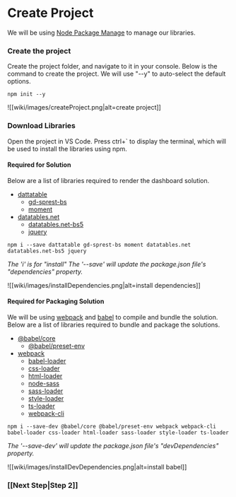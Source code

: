 # Create Project

We will be using [Node Package Manage](https://www.npmjs.com/) to manage our libraries.

### Create the project

Create the project folder, and navigate to it in your console. Below is the command to create the project. We will use "--y" to auto-select the default options.

```
npm init --y
```

![[wiki/images/createProject.png|alt=create project]]

### Download Libraries

Open the project in VS Code. Press ctrl+` to display the terminal, which will be used to install the libraries using npm.

#### Required for Solution

Below are a list of libraries required to render the dashboard solution.

* [dattatable](https://github.com/gunjandatta/dattatable)
    * [gd-sprest-bs](https://gunjandatta.github.io/extras/bs)
    * [moment](https://momentjs.com/)
* [datatables.net](https://datatables.net/)
    * [datatables.net-bs5](https://datatables.net/examples/styling/bootstrap5.html)
    * [jquery](https://jquery.com/)

```
npm i --save dattatable gd-sprest-bs moment datatables.net datatables.net-bs5 jquery
```
_The 'i' is for "install"_
_The '--save' will update the package.json file's "dependencies" property._

![[wiki/images/installDependencies.png|alt=install dependencies]]

#### Required for Packaging Solution

We will be using [webpack](https://webpack.js.org/) and [babel](https://babeljs.io/) to compile and bundle the solution. Below are a list of libraries required to bundle and package the solutions.

* [@babel/core](https://babeljs.io)
    * [@babel/preset-env](https://babeljs.io/docs/en/babel-preset-env)
* [webpack](https://webpack.js.org/)
    * [babel-loader](https://www.npmjs.com/package/babel-loader)
    * [css-loader](https://www.npmjs.com/package/css-loader)
    * [html-loader](https://www.npmjs.com/package/html-loader)
    * [node-sass](https://www.npmjs.com/package/node-sass)
    * [sass-loader](https://www.npmjs.com/package/sass-loader)
    * [style-loader](https://www.npmjs.com/package/style-loader)
    * [ts-loader](https://www.npmjs.com/package/ts-loader)
    * [webpack-cli](https://webpack.js.org/api/cli/)

```
npm i --save-dev @babel/core @babel/preset-env webpack webpack-cli babel-loader css-loader html-loader sass-loader style-loader ts-loader
```
_The '--save-dev' will update the package.json file's "devDependencies" property._

![[wiki/images/installDevDependencies.png|alt=install babel]]

### [[Next Step|Step 2]]